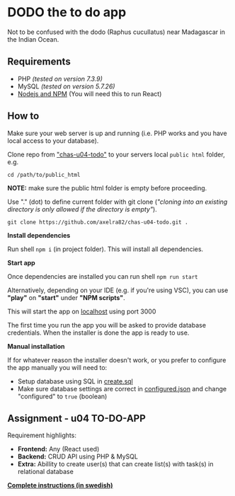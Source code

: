 # DODO the to do app

Not to be confused with the dodo (Raphus cucullatus) near Madagascar in the Indian Ocean.

## Requirements

- PHP _(tested on version 7.3.9)_
- MySQL _(tested on version 5.7.26)_
- [Nodejs and NPM](https://nodejs.org/en/) (You will need this to run React)

## How to

Make sure your web server is up and running (i.e. PHP works and you have local access to your database).

Clone repo from ["chas-u04-todo"](https://github.com/axelra82/chas-u04-todo) to your servers local `public html` folder, e.g.

```cd /path/to/public_html```

**NOTE:** make sure the public html folder is empty before proceeding.

Use "." (dot) to define current folder with git clone (_"cloning into an existing directory is only allowed if the directory is empty"_).

```git clone https://github.com/axelra82/chas-u04-todo.git .```

**Install dependencies**

Run shell ```npm i``` (in project folder). This will install all dependencies.

**Start app**

Once dependencies are installed you can run shell ```npm run start```

Alternatively, depending on your IDE (e.g. if you're using VSC), you can use **"play"** on **"start"** under **"NPM scripts"**.

This will start the app on [localhost](http://localhost:3000) using port 3000

The first time you run the app you will be asked to provide database credentials. When the installer is done the app is ready to use.

**Manual installation**

If for whatever reason the installer doesn't work, or you prefer to configure the app manually you will need to:

- Setup database using SQL in [create.sql](/backend/API/Endpoint/Configure/create.sql)
- Make sure database settings are correct in [configured.json](/public/configured.json) and change "configured" to `true` (boolean)

## Assignment - u04 TO-DO-APP

Requirement highlights:

- **Frontend:** Any (React used)
- **Backend:** CRUD API using PHP & MySQL
- **Extra:** Abillity to create user(s) that can create list(s) with task(s) in relational database

[**Complete instructions (in swedish)**](https://docs.google.com/document/d/1BECprFcgqsTL_8USLCe5ALIMLdwfFTNd_Sl12bJBYqw/edit)

